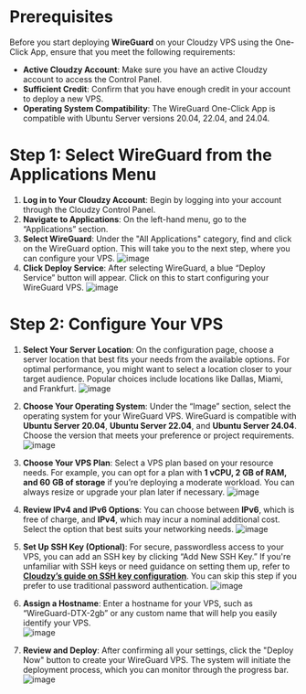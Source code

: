 
# Prerequisites

Before you start deploying **WireGuard** on your Cloudzy VPS using the One-Click App, ensure that you meet the following requirements:

- **Active Cloudzy Account**: Make sure you have an active Cloudzy account to access the Control Panel.
- **Sufficient Credit**: Confirm that you have enough credit in your account to deploy a new VPS.
- **Operating System Compatibility**: The WireGuard One-Click App is compatible with Ubuntu Server versions 20.04, 22.04, and 24.04.

# Step 1: Select WireGuard from the Applications Menu

1. **Log in to Your Cloudzy Account**: Begin by logging into your account through the Cloudzy Control Panel.
2. **Navigate to Applications**: On the left-hand menu, go to the “Applications” section.
4. **Select WireGuard**: Under the "All Applications" category, find and click on the WireGuard option. This will take you to the next step, where you can configure your VPS.
![image](https://github.com/user-attachments/assets/a10c9374-ceba-42c3-8e1c-355b7071662d)
6. **Click Deploy Service**: After selecting WireGuard, a blue “Deploy Service” button will appear. Click on this to start configuring your WireGuard VPS.
![image](https://github.com/user-attachments/assets/cb923636-2001-4dc1-852f-959732861f3c)

# Step 2: Configure Your VPS

1. **Select Your Server Location**: On the configuration page, choose a server location that best fits your needs from the available options. For optimal performance, you might want to select a location closer to your target audience. Popular choices include locations like Dallas, Miami, and Frankfurt.
![image](https://github.com/user-attachments/assets/a1272cf6-6fa1-4d7f-bea9-0981a68b22b3)

2. **Choose Your Operating System**: Under the “Image” section, select the operating system for your WireGuard VPS. WireGuard is compatible with **Ubuntu Server 20.04**, **Ubuntu Server 22.04**, and **Ubuntu Server 24.04**. Choose the version that meets your preference or project requirements.
![image](https://github.com/user-attachments/assets/57a04ad1-319b-45b9-badf-56a967b81f51)


3. **Choose Your VPS Plan**: Select a VPS plan based on your resource needs. For example, you can opt for a plan with **1 vCPU, 2 GB of RAM, and 60 GB of storage** if you’re deploying a moderate workload. You can always resize or upgrade your plan later if necessary.
![image](https://github.com/user-attachments/assets/00f3527d-09a5-461c-9650-e7251be66676)

4. **Review IPv4 and IPv6 Options**: You can choose between **IPv6**, which is free of charge, and **IPv4**, which may incur a nominal additional cost. Select the option that best suits your networking needs.
![image](https://github.com/user-attachments/assets/627967ef-9ff0-43ce-a439-86cead1365a1)

5. **Set Up SSH Key (Optional)**: For secure, passwordless access to your VPS, you can add an SSH key by clicking “Add New SSH Key.” If you're unfamiliar with SSH keys or need guidance on setting them up, refer to **[Cloudzy’s guide on SSH key configuration](https://cloudzy.com/kb/linux/connection/)**. You can skip this step if you prefer to use traditional password authentication.
   ![image](https://github.com/user-attachments/assets/6a5ea2eb-54f2-4232-8e9c-673a5afcb4d4)

7. **Assign a Hostname**: Enter a hostname for your VPS, such as “WireGuard-DTX-2gb” or any custom name that will help you easily identify your VPS.  
   ![image](https://github.com/user-attachments/assets/495912dc-aff9-4fca-90c3-30583587a18c)

8. **Review and Deploy**: After confirming all your settings, click the "Deploy Now" button to create your WireGuard VPS. The system will initiate the deployment process, which you can monitor through the progress bar.
 ![image](https://github.com/user-attachments/assets/2dad0161-cbb8-4b4a-93a4-00ffe1133c08)
